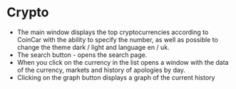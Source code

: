 # Crypto
  * The main window displays the top cryptocurrencies according to CoinCar with the ability to specify the number, as well as possible to change the theme dark / light and language en / uk. 
  * The search button - opens the search page.
  * When you click on the currency in the list opens a window with the data of the currency, markets and history of apologies by day.
  * Clicking on the graph button displays a graph of the current history
